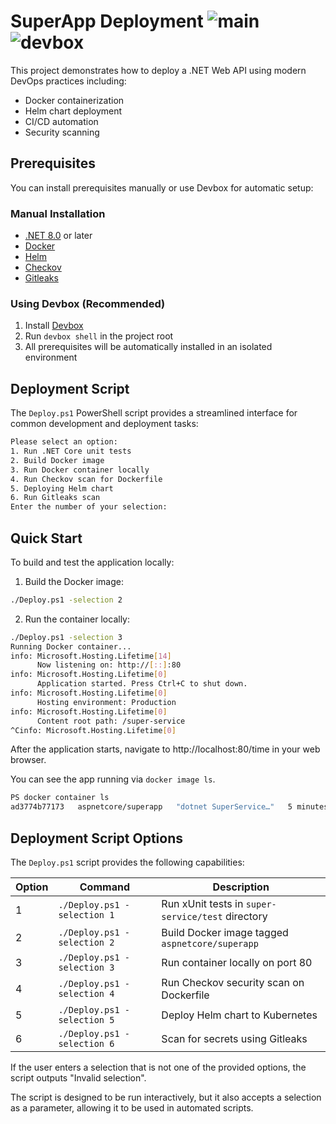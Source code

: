 # SuperApp Deployment ![main](https://github.com/melvinlee/superapp/actions/workflows/dotnet.yml/badge.svg) ![devbox](https://img.shields.io/badge/devbox-ready-blue)

This project demonstrates how to deploy a .NET Web API using modern DevOps practices including:
- Docker containerization
- Helm chart deployment
- CI/CD automation
- Security scanning

## Prerequisites

You can install prerequisites manually or use Devbox for automatic setup:

### Manual Installation
- [.NET 8.0](https://dot.net/core) or later
- [Docker](https://docs.docker.com/engine/install/)
- [Helm](https://helm.sh/docs/intro/install/)
- [Checkov](https://www.checkov.io/1.Welcome.html)
- [Gitleaks](https://github.com/gitleaks/gitleaks)

### Using Devbox (Recommended)
1. Install [Devbox](https://www.jetpack.io/devbox)
2. Run `devbox shell` in the project root
3. All prerequisites will be automatically installed in an isolated environment

## Deployment Script

The `Deploy.ps1` PowerShell script provides a streamlined interface for common development and deployment tasks:

```sh
Please select an option:
1. Run .NET Core unit tests
2. Build Docker image
3. Run Docker container locally
4. Run Checkov scan for Dockerfile
5. Deploying Helm chart
6. Run Gitleaks scan
Enter the number of your selection:
```

## Quick Start

To build and test the application locally:

1. Build the Docker image:
```sh
./Deploy.ps1 -selection 2
```

2. Run the container locally:

```sh
./Deploy.ps1 -selection 3
Running Docker container...
info: Microsoft.Hosting.Lifetime[14]
      Now listening on: http://[::]:80
info: Microsoft.Hosting.Lifetime[0]
      Application started. Press Ctrl+C to shut down.
info: Microsoft.Hosting.Lifetime[0]
      Hosting environment: Production
info: Microsoft.Hosting.Lifetime[0]
      Content root path: /super-service
^Cinfo: Microsoft.Hosting.Lifetime[0]
```

After the application starts, navigate to http://localhost:80/time in your web browser.

You can see the app running via `docker image ls`.

```sh
PS docker container ls
ad3774b77173   aspnetcore/superapp   "dotnet SuperService…"   5 minutes ago   Up 5 minutes   0.0.0.0:80->80/tcp   fervent_rubin
```

## Deployment Script Options

The `Deploy.ps1` script provides the following capabilities:

| Option | Command | Description |
|--------|---------|-------------|
| 1 | `./Deploy.ps1 -selection 1` | Run xUnit tests in `super-service/test` directory |
| 2 | `./Deploy.ps1 -selection 2` | Build Docker image tagged `aspnetcore/superapp` |
| 3 | `./Deploy.ps1 -selection 3` | Run container locally on port 80 |
| 4 | `./Deploy.ps1 -selection 4` | Run Checkov security scan on Dockerfile |
| 5 | `./Deploy.ps1 -selection 5` | Deploy Helm chart to Kubernetes |
| 6 | `./Deploy.ps1 -selection 6` | Scan for secrets using Gitleaks |

If the user enters a selection that is not one of the provided options, the script outputs "Invalid selection".

The script is designed to be run interactively, but it also accepts a selection as a parameter, allowing it to be used in automated scripts.
